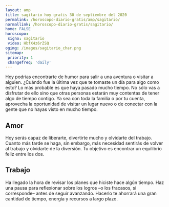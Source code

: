 ```yaml
---
layout: amp
title: sagitario hoy gratis 30 de septiembre del 2020 
permalink: /horoscopo-diario-gratis/amp/sagitario/
normallink: /horoscopo-diario-gratis/sagitario/
home: FALSE
horoscopo:
 signo: sagitario
 video: HbfX4z6rZSQ
ogimg: /images/sagitario_char.png
sitemap:
 priority: 1
 changefreq: 'daily'
---
```



Hoy podrías encontrarte de humor para salir a una aventura o visitar a alguien. ¿Cuándo fue la última vez que te tomaste un día para algo como esto? Lo más probable es que haya pasado mucho tiempo. No sólo vas a disfrutar de ello sino que otras personas estarán muy contentas de tener algo de tiempo contigo. Ya sea con toda la familia o por tu cuenta, aprovecha la oportunidad de visitar un lugar nuevo o de conectar con la gente que no hayas visto en mucho tiempo.

## Amor

Hoy serás capaz de liberarte, divertirte mucho y olvidarte del trabajo. Cuanto más tarde se haga, sin embargo, más necesidad sentirás de volver al trabajo y olvidarte de la diversión. Tu objetivo es encontrar un equilibrio feliz entre los dos.

## Trabajo

Ha llegado la hora de revisar los planes que hiciste hace algún tiempo. Haz una pausa para reflexionar sobre los logros –o los fracasos, si corresponde– antes de seguir avanzando. Hacerlo te ahorrará una gran cantidad de tiempo, energía y recursos a largo plazo.